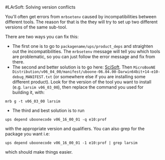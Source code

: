 #LArSoft: Solving version conflicts

You'll often get errors from `mrbsetenv` caused by incompatibilities between different tools.
The reason for that is the they will try to set up two different versions of the same sub-tool.

There are two ways you can fix this:

* The first one is to go to `packagename/ups/product_deps` and straighten out the incompatibilities. The `mrbsetenv` message will tell you which tools are problematic, so you can just follow the error message and fix from there.
* The second and better solution is to go here: [SciSoft](http://scisoft.fnal.gov/). 
Then `MicroBooNE Distribution/v06_04_00/manifest/uboone-06.04.00-Darwin64bit+14-e10-debug_MANIFEST.txt` (or somewhere else if you are installing some different product). Look for the version of the tool you want to install (e.g. `larsim v06_03_00`), then replace the command you used for building it, with:

```
mrb g -t v06_03_00 larsim
```
* The third and best solution is to run 
```
ups depend uboonecode v06_16_00_01 -q e10:prof
```
with the appropriate version and qualifiers. You can also grep for the package you want i.e:
```
ups depend uboonecode v06_16_00_01 -1 e10:prof | grep larsim
```
which should make things easier.
